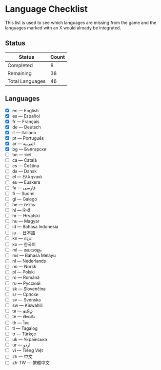# Language Checklist

This list is used to see which languages are missing from the game and the
languages marked with an X would already be integrated.

## Status

| Status          | Count |
| --------------- | ----- |
| Completed       | 8     |
| Remaining       | 38    |
| Total Languages | 46    |

## Languages

- [x] en — English
- [x] es — Español
- [x] fr — Français
- [x] de — Deutsch
- [x] it — Italiano
- [x] pt — Português
- [x] ar — العربية
- [x] bg — Български
- [ ] bn — বাংলা
- [ ] ca — Català
- [ ] cs — Čeština
- [ ] da — Dansk
- [ ] el — Ελληνικά
- [ ] eu — Euskera
- [ ] fa — فارسی
- [ ] fi — Suomi
- [ ] gl — Galego
- [ ] he — עברית
- [ ] hi — हिन्दी
- [ ] hr — Hrvatski
- [ ] hu — Magyar
- [ ] id — Bahasa Indonesia
- [ ] ja — 日本語
- [ ] kn — ಕನ್ನಡ
- [ ] ko — 한국어
- [ ] ml — മലയാളം
- [ ] ms — Bahasa Melayu
- [ ] nl — Nederlands
- [ ] no — Norsk
- [ ] pl — Polski
- [ ] ro — Română
- [ ] ru — Русский
- [ ] sk — Slovenčina
- [ ] sr — Српски
- [ ] sv — Svenska
- [ ] sw — Kiswahili
- [ ] ta — தமிழ்
- [ ] te — తెలుగు
- [ ] th — ไทย
- [ ] tl — Tagalog
- [ ] tr — Türkçe
- [ ] uk — Українська
- [ ] ur — اردو
- [ ] vi — Tiếng Việt
- [ ] zh — 中文
- [ ] zh-TW — 繁體中文
